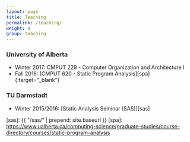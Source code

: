 ```yaml
---
layout: page
title: Teaching
permalink: /teaching/
weight: 4
group: teaching
---
```

### University of Alberta ###
* Winter 2017: CMPUT 229 - Computer Organization and Architecture I
* Fall 2016: [CMPUT 620 - Static Program Analysis][spa]{:target="_blank"}

### TU Darmstadt ###

* Winter 2015/2016: [Static Analysis Seminar (SAS)][sas]

[sas]:   {{ "/sas/" | prepend: site.baseurl }}
[spa]:   https://www.ualberta.ca/computing-science/graduate-studies/course-directory/courses/static-program-analysis
